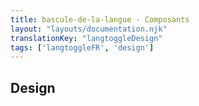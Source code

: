 ```yaml
---
title: bascule-de-la-langue - Composants
layout: "layouts/documentation.njk"
translationKey: "langtoggleDesign"
tags: ['langtoggleFR', 'design']
---
```


## Design